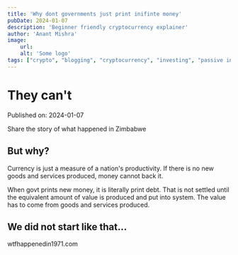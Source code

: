 ```yaml
---
title: 'Why dont governments just print inifinte money'
pubDate: 2024-01-07
description: 'Beginner friendly cryptocurrency explainer'
author: 'Anant Mishra'
image:
    url: 
    alt: 'Some logo'
tags: ["crypto", "blogging", "cryptocurrency", "investing", "passive income", "learning in public"]
---
```

# They can't

Published on: 2024-01-07

Share the story of what happened in Zimbabwe

## But why?

Currency is just a measure of a nation's productivity. If there is no new goods and services produced, money cannot back it.

When govt prints new money, it is literally print debt. That is not settled until the equivalent amount of value is produced and put into system. The value has to come from goods and services produced.

## We did not start like that...

wtfhappenedin1971.com